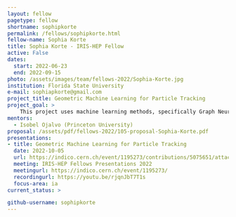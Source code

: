 ```yaml
---
layout: fellow
pagetype: fellow
shortname: sophipkorte
permalink: /fellows/sophipkorte.html
fellow-name: Sophia Korte
title: Sophia Korte - IRIS-HEP Fellow
active: False
dates:
  start: 2022-06-23
  end: 2022-09-15
photo: /assets/images/team/fellows-2022/Sophia-Korte.jpg
institution: Florida State University
e-mail: sophiapkorte@gmail.com
project_title: Geometric Machine Learning for Particle Tracking
project_goal: >
    This project uses machine learning methods, specifically Graph Neural Networks (GNNs), as a way of reconstructing the trajectories of particles. The goal is to evaluate the performance of the GNN tracking algorithms and compare them to the CMS algorithms currently in use.
mentors:
  - Isobel Ojalvo (Princeton University)
proposal: /assets/pdf/fellows-2022/105-proposal-Sophia-Korte.pdf
presentations:
- title: Geometric Machine Learning for Particle Tracking
  date: 2022-10-05
  url: https://indico.cern.ch/event/1195273/contributions/5075651/attachments/2522739/4338119/SophiaPaulinoKorte_Final_Presentation.pdf
  meeting: IRIS-HEP Fellows Presentations 2022
  meetingurl: https://indico.cern.ch/event/1195273/
  recordingurl: https://youtu.be/rjqnJbT7T1s
  focus-area: ia
current_status: >

github-username: sophipkorte
---
```

